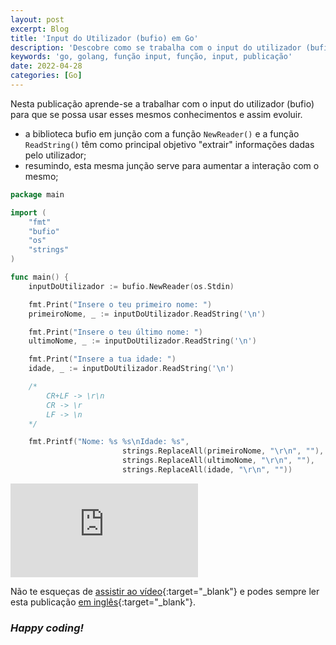 ```yaml
---
layout: post
excerpt: Blog
title: 'Input do Utilizador (bufio) em Go'
description: 'Descobre como se trabalha com o input do utilizador (bufio) na linguagem de programação Go. Obtém respostas às tuas dúvidas com a teoria e os exemplos apresentados.'
keywords: 'go, golang, função input, função, input, publicação'
date: 2022-04-28
categories: [Go]
---
```


Nesta publicação aprende-se a trabalhar com o input do utilizador (bufio) para que se possa usar esses mesmos conhecimentos e assim evoluir.

- a biblioteca bufio em junção com a função `NewReader()` e a função `ReadString()` têm como principal objetivo "extrair" informações dadas pelo utilizador;
- resumindo, esta mesma junção serve para aumentar a interação com o mesmo;

```go
package main

import (
	"fmt"
	"bufio"
	"os"
	"strings"
)

func main() {
	inputDoUtilizador := bufio.NewReader(os.Stdin)

	fmt.Print("Insere o teu primeiro nome: ")
	primeiroNome, _ := inputDoUtilizador.ReadString('\n')

	fmt.Print("Insere o teu último nome: ")
	ultimoNome, _ := inputDoUtilizador.ReadString('\n')

	fmt.Print("Insere a tua idade: ")
	idade, _ := inputDoUtilizador.ReadString('\n')

	/*
		CR+LF -> \r\n
		CR -> \r
		LF -> \n
	*/

	fmt.Printf("Nome: %s %s\nIdade: %s",
						 strings.ReplaceAll(primeiroNome, "\r\n", ""),
						 strings.ReplaceAll(ultimoNome, "\r\n", ""),
						 strings.ReplaceAll(idade, "\r\n", ""))
```

<div class="video-container">
  <iframe src="https://www.youtube.com/embed/3HDVH40ZR2w" frameborder="0" allowfullscreen></iframe>
</div>

Não te esqueças de [assistir ao vídeo](https://youtu.be/3HDVH40ZR2w){:target="\_blank"} e podes sempre ler esta publicação [em inglês](https://nelsonsilvadev.com/blog/user-input-bufio-in-go/){:target="\_blank"}.

### _Happy coding!_
